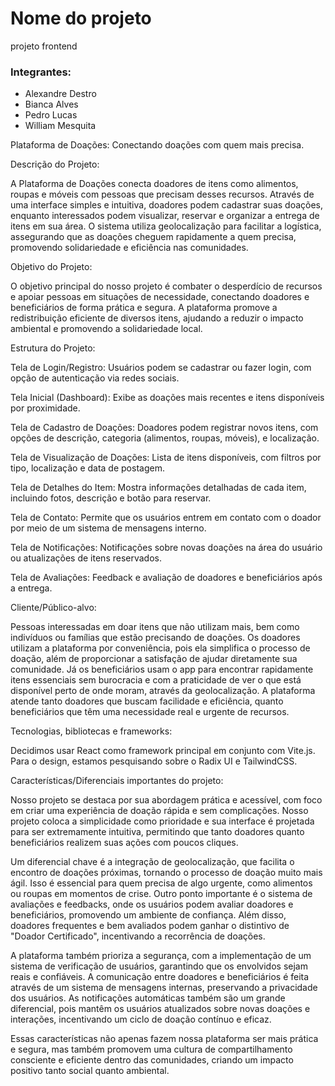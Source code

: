 # Nome do projeto
projeto frontend
### Integrantes:
- Alexandre Destro
- Bianca Alves
- Pedro Lucas
- William Mesquita

Plataforma de Doações: Conectando doações com quem mais precisa. 

Descrição do Projeto: 

A Plataforma de Doações conecta doadores de itens como alimentos, roupas e móveis com pessoas que precisam desses recursos. Através de uma interface simples e intuitiva, doadores podem cadastrar suas doações, enquanto interessados podem visualizar, reservar e organizar a entrega de itens em sua área. O sistema utiliza geolocalização para facilitar a logística, assegurando que as doações cheguem rapidamente a quem precisa, promovendo solidariedade e eficiência nas comunidades. 

Objetivo do Projeto: 

O objetivo principal do nosso projeto é combater o desperdício de recursos e apoiar pessoas em situações de necessidade, conectando doadores e beneficiários de forma prática e segura. A plataforma promove a redistribuição eficiente de diversos itens, ajudando a reduzir o impacto ambiental e promovendo a solidariedade local. 

Estrutura do Projeto: 

Tela de Login/Registro: Usuários podem se cadastrar ou fazer login, com opção de autenticação via redes sociais. 

Tela Inicial (Dashboard): Exibe as doações mais recentes e itens disponíveis por proximidade. 

Tela de Cadastro de Doações: Doadores podem registrar novos itens, com opções de descrição, categoria (alimentos, roupas, móveis), e localização. 

Tela de Visualização de Doações: Lista de itens disponíveis, com filtros por tipo, localização e data de postagem. 

Tela de Detalhes do Item: Mostra informações detalhadas de cada item, incluindo fotos, descrição e botão para reservar. 

Tela de Contato: Permite que os usuários entrem em contato com o doador por meio de um sistema de mensagens interno. 

Tela de Notificações: Notificações sobre novas doações na área do usuário ou atualizações de itens reservados. 

Tela de Avaliações: Feedback e avaliação de doadores e beneficiários após a entrega. 

 

Cliente/Público-alvo: 

Pessoas interessadas em doar itens que não utilizam mais, bem como indivíduos ou famílias que estão precisando de doações. Os doadores utilizam a plataforma por conveniência, pois ela simplifica o processo de doação, além de proporcionar a satisfação de ajudar diretamente sua comunidade. Já os beneficiários usam o app para encontrar rapidamente itens essenciais sem burocracia e com a praticidade de ver o que está disponível perto de onde moram, através da geolocalização. A plataforma atende tanto doadores que buscam facilidade e eficiência, quanto beneficiários que têm uma necessidade real e urgente de recursos. 

 

Tecnologias, bibliotecas e frameworks: 

Decidimos usar React como framework principal em conjunto com Vite.js. Para o design, estamos pesquisando sobre o Radix UI e TailwindCSS.  

 

Características/Diferenciais importantes do projeto: 

Nosso projeto se destaca por sua abordagem prática e acessível, com foco em criar uma experiência de doação rápida e sem complicações. Nosso projeto coloca a simplicidade como prioridade e sua interface é projetada para ser extremamente intuitiva, permitindo que tanto doadores quanto beneficiários realizem suas ações com poucos cliques. 

Um diferencial chave é a integração de geolocalização, que facilita o encontro de doações próximas, tornando o processo de doação muito mais ágil. Isso é essencial para quem precisa de algo urgente, como alimentos ou roupas em momentos de crise. Outro ponto importante é o sistema de avaliações e feedbacks, onde os usuários podem avaliar doadores e beneficiários, promovendo um ambiente de confiança. Além disso, doadores frequentes e bem avaliados podem ganhar o distintivo de "Doador Certificado", incentivando a recorrência de doações. 

A plataforma também prioriza a segurança, com a implementação de um sistema de verificação de usuários, garantindo que os envolvidos sejam reais e confiáveis. A comunicação entre doadores e beneficiários é feita através de um sistema de mensagens internas, preservando a privacidade dos usuários. As notificações automáticas também são um grande diferencial, pois mantêm os usuários atualizados sobre novas doações e interações, incentivando um ciclo de doação contínuo e eficaz. 

Essas características não apenas fazem nossa plataforma ser mais prática e segura, mas também promovem uma cultura de compartilhamento consciente e eficiente dentro das comunidades, criando um impacto positivo tanto social quanto ambiental. 
